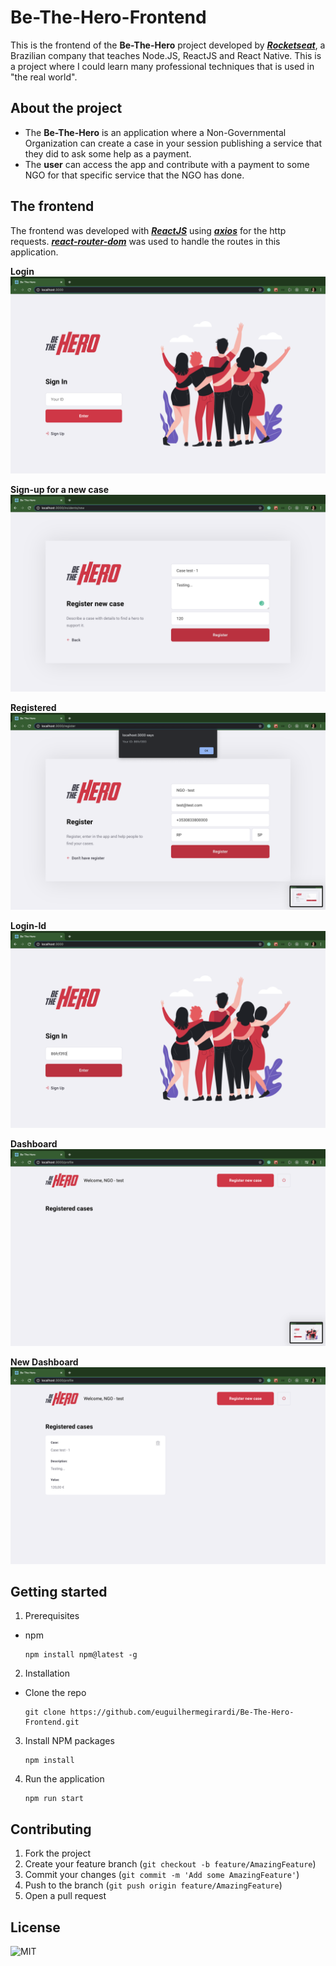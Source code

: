 # Be-The-Hero-Frontend

This is the frontend of the **Be-The-Hero** project developed by [**_Rocketseat_**](https://rocketseat.com.br/), a Brazilian company that teaches Node.JS, ReactJS and React Native.
This is a project where I could learn many professional techniques that is used in "the real world".

## About the project

- The **Be-The-Hero** is an application where a Non-Governmental Organization can create a case in your session publishing a service that they did to ask some help as a payment.
- The **user** can access the app and contribute with a payment to some NGO for that specific service that the NGO has done.

## The frontend

The frontend was developed with [**_ReactJS_**](https://reactjs.org/) using [**_axios_**](https://www.npmjs.com/package/axios) for the http requests.
[**_react-router-dom_**](https://www.npmjs.com/package/react-router-dom) was used to handle the routes in this application.

**Login**
![homepage](.github/homepage.png)

**Sign-up for a new case**
![sign-up](.github/new-case.png)

**Registered**
![registered](.github/registered-id.png)

**Login-Id**
![login-id](.github/login-id.png)

**Dashboard**
![dashboard](.github/dashboard.png)

**New Dashboard**
![new-dashboard](.github/new-dashboard.png)

## Getting started

1.  Prerequisites

- npm

      npm install npm@latest -g

2. Installation

- Clone the repo

      git clone https://github.com/euguilhermegirardi/Be-The-Hero-Frontend.git

3. Install NPM packages

       npm install

4. Run the application

       npm run start

## Contributing

1.  Fork the project
2.  Create your feature branch (`git checkout -b feature/AmazingFeature`)
3.  Commit your changes (`git commit -m 'Add some AmazingFeature'`)
4.  Push to the branch (`git push origin feature/AmazingFeature`)
5.  Open a pull request

## License

![MIT](https://img.shields.io/badge/License-MIT-blue.svg)
